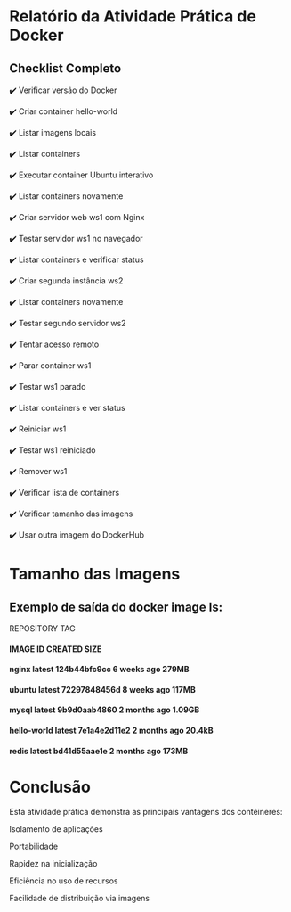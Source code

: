 # Relatório da Atividade Prática de Docker

## Checklist Completo

✔️ Verificar versão do Docker

✔️ Criar container hello-world

✔️ Listar imagens locais

✔️ Listar containers

✔️ Executar container Ubuntu interativo

✔️ Listar containers novamente

✔️ Criar servidor web ws1 com Nginx

✔️ Testar servidor ws1 no navegador

✔️ Listar containers e verificar status

✔️ Criar segunda instância ws2

✔️ Listar containers novamente

✔️ Testar segundo servidor ws2

✔️ Tentar acesso remoto

✔️ Parar container ws1

✔️ Testar ws1 parado

✔️ Listar containers e ver status

✔️ Reiniciar ws1

✔️ Testar ws1 reiniciado

✔️ Remover ws1

✔️ Verificar lista de containers

✔️ Verificar tamanho das imagens

✔️ Usar outra imagem do DockerHub

# Tamanho das Imagens
## Exemplo de saída do docker image ls:

REPOSITORY    TAG      
#### IMAGE ID       CREATED        SIZE
#### nginx         latest    124b44bfc9cc   6 weeks ago    279MB
#### ubuntu        latest    72297848456d   8 weeks ago    117MB
#### mysql         latest    9b9d0aab4860   2 months ago   1.09GB
#### hello-world   latest    7e1a4e2d11e2   2 months ago   20.4kB
#### redis         latest    bd41d55aae1e   2 months ago   173MB

# Conclusão
Esta atividade prática demonstra as principais vantagens dos contêineres:

Isolamento de aplicações

Portabilidade

Rapidez na inicialização

Eficiência no uso de recursos

Facilidade de distribuição via imagens
